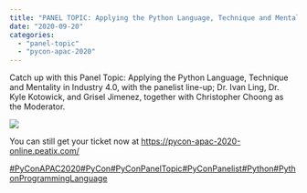 ```yaml
---
title: "PANEL TOPIC: Applying the Python Language, Technique and Mentality in Industry 4.0"
date: "2020-09-20"
categories:
  - "panel-topic"
  - "pycon-apac-2020"
---
```


Catch up with this Panel Topic: Applying the Python Language, Technique and Mentality in Industry 4.0, with the panelist line-up; Dr. Ivan Ling, Dr. Kyle Kotowick, and Grisel Jimenez, together with Christopher Choong as the Moderator.

![](/archived-images/118518460_624930358215966_3042057309172075852_o.jpg?w=1024)

You can still get your ticket now at https://pycon-apac-2020-online.peatix.com/

[#PyConAPAC2020](https://www.facebook.com/hashtag/pyconapac2020?source=feed_text&epa=HASHTAG&__xts__%5B0%5D=68.ARDzzfmdHzTsLWOrZxQ0ABUPzm9qwwKh1IustPc4DiVCg737YLnj9SSQaZ2bbJHcwCfyWi5hngX5JzXmoidKUqlN_lo5aE_3CVSGrf30VHIxZganURDfG7ZgUuFtezPZqF6fteVA4RqyMpaVtUcCkEjFXNvB2xCJdj_2W7O8H_HgLhH4tn3EcIzPy-2mlEAfixfux6qdZ_Tz6Vf1Wdt4PEpmG-PHc2KtEXjCyzYd-FdsPQVsWpHPa3pADxy7_h9osibZWzqNa9v5QqfGJXNUpZB_0XD6Xt1Gn_5pCinl25v7gVzs3rsJJp0rdH7fQQhYZ0ne2IkYBp3li48Ar1sXQQI&__tn__=%2ANK-R)[#PyCon](https://www.facebook.com/hashtag/pycon?source=feed_text&epa=HASHTAG&__xts__%5B0%5D=68.ARDzzfmdHzTsLWOrZxQ0ABUPzm9qwwKh1IustPc4DiVCg737YLnj9SSQaZ2bbJHcwCfyWi5hngX5JzXmoidKUqlN_lo5aE_3CVSGrf30VHIxZganURDfG7ZgUuFtezPZqF6fteVA4RqyMpaVtUcCkEjFXNvB2xCJdj_2W7O8H_HgLhH4tn3EcIzPy-2mlEAfixfux6qdZ_Tz6Vf1Wdt4PEpmG-PHc2KtEXjCyzYd-FdsPQVsWpHPa3pADxy7_h9osibZWzqNa9v5QqfGJXNUpZB_0XD6Xt1Gn_5pCinl25v7gVzs3rsJJp0rdH7fQQhYZ0ne2IkYBp3li48Ar1sXQQI&__tn__=%2ANK-R)[#PyConPanelTopic](https://www.facebook.com/hashtag/pyconpaneltopic?source=feed_text&epa=HASHTAG&__xts__%5B0%5D=68.ARDzzfmdHzTsLWOrZxQ0ABUPzm9qwwKh1IustPc4DiVCg737YLnj9SSQaZ2bbJHcwCfyWi5hngX5JzXmoidKUqlN_lo5aE_3CVSGrf30VHIxZganURDfG7ZgUuFtezPZqF6fteVA4RqyMpaVtUcCkEjFXNvB2xCJdj_2W7O8H_HgLhH4tn3EcIzPy-2mlEAfixfux6qdZ_Tz6Vf1Wdt4PEpmG-PHc2KtEXjCyzYd-FdsPQVsWpHPa3pADxy7_h9osibZWzqNa9v5QqfGJXNUpZB_0XD6Xt1Gn_5pCinl25v7gVzs3rsJJp0rdH7fQQhYZ0ne2IkYBp3li48Ar1sXQQI&__tn__=%2ANK-R)[#PyConPanelist](https://www.facebook.com/hashtag/pyconpanelist?source=feed_text&epa=HASHTAG&__xts__%5B0%5D=68.ARDzzfmdHzTsLWOrZxQ0ABUPzm9qwwKh1IustPc4DiVCg737YLnj9SSQaZ2bbJHcwCfyWi5hngX5JzXmoidKUqlN_lo5aE_3CVSGrf30VHIxZganURDfG7ZgUuFtezPZqF6fteVA4RqyMpaVtUcCkEjFXNvB2xCJdj_2W7O8H_HgLhH4tn3EcIzPy-2mlEAfixfux6qdZ_Tz6Vf1Wdt4PEpmG-PHc2KtEXjCyzYd-FdsPQVsWpHPa3pADxy7_h9osibZWzqNa9v5QqfGJXNUpZB_0XD6Xt1Gn_5pCinl25v7gVzs3rsJJp0rdH7fQQhYZ0ne2IkYBp3li48Ar1sXQQI&__tn__=%2ANK-R)[#Python](https://www.facebook.com/hashtag/python?source=feed_text&epa=HASHTAG&__xts__%5B0%5D=68.ARDzzfmdHzTsLWOrZxQ0ABUPzm9qwwKh1IustPc4DiVCg737YLnj9SSQaZ2bbJHcwCfyWi5hngX5JzXmoidKUqlN_lo5aE_3CVSGrf30VHIxZganURDfG7ZgUuFtezPZqF6fteVA4RqyMpaVtUcCkEjFXNvB2xCJdj_2W7O8H_HgLhH4tn3EcIzPy-2mlEAfixfux6qdZ_Tz6Vf1Wdt4PEpmG-PHc2KtEXjCyzYd-FdsPQVsWpHPa3pADxy7_h9osibZWzqNa9v5QqfGJXNUpZB_0XD6Xt1Gn_5pCinl25v7gVzs3rsJJp0rdH7fQQhYZ0ne2IkYBp3li48Ar1sXQQI&__tn__=%2ANK-R)[#PythonProgrammingLanguage](https://www.facebook.com/hashtag/pythonprogramminglanguage?source=feed_text&epa=HASHTAG&__xts__%5B0%5D=68.ARDzzfmdHzTsLWOrZxQ0ABUPzm9qwwKh1IustPc4DiVCg737YLnj9SSQaZ2bbJHcwCfyWi5hngX5JzXmoidKUqlN_lo5aE_3CVSGrf30VHIxZganURDfG7ZgUuFtezPZqF6fteVA4RqyMpaVtUcCkEjFXNvB2xCJdj_2W7O8H_HgLhH4tn3EcIzPy-2mlEAfixfux6qdZ_Tz6Vf1Wdt4PEpmG-PHc2KtEXjCyzYd-FdsPQVsWpHPa3pADxy7_h9osibZWzqNa9v5QqfGJXNUpZB_0XD6Xt1Gn_5pCinl25v7gVzs3rsJJp0rdH7fQQhYZ0ne2IkYBp3li48Ar1sXQQI&__tn__=%2ANK-R)
